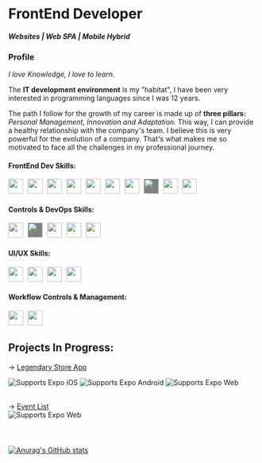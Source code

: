   <h1> FrontEnd Developer</h1>
  <h4><i>Websites | Web SPA | Mobile Hybrid </i></h4>
<div>
    <div>
      <h3/> Profile </h3>
      <p><i>I love Knowledge, I love to learn.</i></p> 
      <p>The <b>IT development environment</b> is my "habitat", I have been very interested in programming languages since I was 12 years.</p>
      <p>The path I follow for the growth of my career is made up of <b>three pillars:</b> <i>Personal Management, Innovation and Adaptation.</i> This way, I can provide a healthy relationship with the company's team. I believe this is very powerful for the evolution of a company. That's what makes me so motivated to face all the challenges in my professional journey.</p> 
    </div>
    <h4>FrontEnd Dev Skills:</h4>
      <img style="margin-right: 5px;" src="https://cdn.jsdelivr.net/gh/devicons/devicon/icons/html5/html5-original.svg" width="30px" />
      <img style="margin-right: 5px;" src="https://cdn.jsdelivr.net/gh/devicons/devicon/icons/css3/css3-original.svg" width="30px" />
      <img style="margin-right: 5px;" src="https://cdn.jsdelivr.net/gh/devicons/devicon/icons/sass/sass-original.svg" width="30px" />
      <img style="margin-right: 5px;" src="https://cdn.jsdelivr.net/gh/devicons/devicon/icons/javascript/javascript-original.svg" width="30px" />
      <img style="margin-right: 5px;" src="https://cdn.jsdelivr.net/gh/devicons/devicon/icons/typescript/typescript-original.svg" width="30px" />
      <img style="margin-right: 5px;" src="https://cdn.jsdelivr.net/gh/devicons/devicon/icons/nodejs/nodejs-original.svg" width="30px" />
      <img style="margin-right: 5px;" src="https://cdn.jsdelivr.net/gh/devicons/devicon/icons/react/react-original.svg" width="30px" />
      <img style="margin-right: 5px; background-color: grey" src="https://cdn.jsdelivr.net/gh/devicons/devicon/icons/nextjs/nextjs-original.svg" width="30px"/>
      <img style="margin-right: 5px" src="https://cdn.jsdelivr.net/gh/devicons/devicon/icons/redux/redux-original.svg" width="30px" />
      <img style="margin-right: 5px" src="https://cdn.jsdelivr.net/gh/devicons/devicon/icons/jest/jest-plain.svg" width="30px" />
    <br/>
    <h4>Controls & DevOps Skills: </h4>
      <img style="margin-right: 5px" src="https://cdn.jsdelivr.net/gh/devicons/devicon/icons/git/git-original.svg" width="30px" />
      <img style="margin-right: 5px;  background-color: grey" src="https://cdn.jsdelivr.net/gh/devicons/devicon/icons/github/github-original.svg" width="30px" />
      <img style="margin-right: 5px" src="https://cdn.jsdelivr.net/gh/devicons/devicon/icons/gitlab/gitlab-original.svg" width="30px" />
      <img style="margin-right: 5px" src="https://cdn.jsdelivr.net/gh/devicons/devicon/icons/docker/docker-original.svg"  width="30px" />
      <img style="margin-right: 5px" src="https://www.vectorlogo.zone/logos/getpostman/getpostman-icon.svg" width="30px" />
   <br/>
   <h4>UI/UX Skills: </h4>
      <img style="margin-right: 5px;" src="https://cdn.jsdelivr.net/gh/devicons/devicon/icons/figma/figma-original.svg" width="30px" />
      <img style="margin-right: 5px;" src="https://cdn.jsdelivr.net/gh/devicons/devicon/icons/photoshop/photoshop-plain.svg" width="30px" />
      <img style="margin-right: 5px;" src="https://cdn.jsdelivr.net/gh/devicons/devicon/icons/xd/xd-plain.svg" width="30px" />
      <img style="margin-right: 5px;" src="https://cdn.jsdelivr.net/gh/devicons/devicon/icons/devicon/devicon-original.svg" width="30px" />
    <br/>
    <h4>Workflow Controls & Management:</h4>
     <img style="margin-right: 5px;" src="https://asset.brandfetch.io/idU6lzwMYA/idMaCKxlWy.svg" width="30px" />
      <img style="margin-right: 5px;" src="https://www.vectorlogo.zone/logos/monday/monday-icon.svg" width="30px" />
  </div>
<div>
  <div>
    <h2>Projects In Progress: </h2>
    →
    <a style="margin-bottom: 3px;" href="https://github.com/Djonatanabreu/legendary-store-mobile">Legendary Store App</a>
 <p>
  <!-- iOS -->
  <img alt="Supports Expo iOS" longdesc="Supports Expo iOS" src="https://img.shields.io/badge/iOS-4630EB.svg?style=flat-square&logo=APPLE&labelColor=999999&logoColor=fff" />
  <!-- Android -->
  <img alt="Supports Expo Android" longdesc="Supports Expo Android" src="https://img.shields.io/badge/Android-4630EB.svg?style=flat-square&logo=ANDROID&labelColor=A4C639&logoColor=fff" />
  <!-- Web -->
  <img alt="Supports Expo Web" longdesc="Supports Expo Web" src="https://img.shields.io/badge/web-4630EB.svg?style=flat-square&logo=GOOGLE-CHROME&labelColor=4285F4&logoColor=fff" />
</p>
    <br/>
    →
    <a href="https://github.com/Djonatanabreu/event-list-app">Event List</a>
    <br/>
     <!-- Web -->
    <img style="margin-bottom: 40px;" alt="Supports Expo Web" longdesc="Supports Expo Web" src="https://img.shields.io/badge/web-4630EB.svg?style=flat-square&logo=GOOGLE-CHROME&labelColor=4285F4&logoColor=fff" />
  </div>
  
[![Anurag's GitHub stats](https://github-readme-stats.vercel.app/api?username=djonatanAbreu)](https://github.com/anuraghazra/github-readme-stats)
